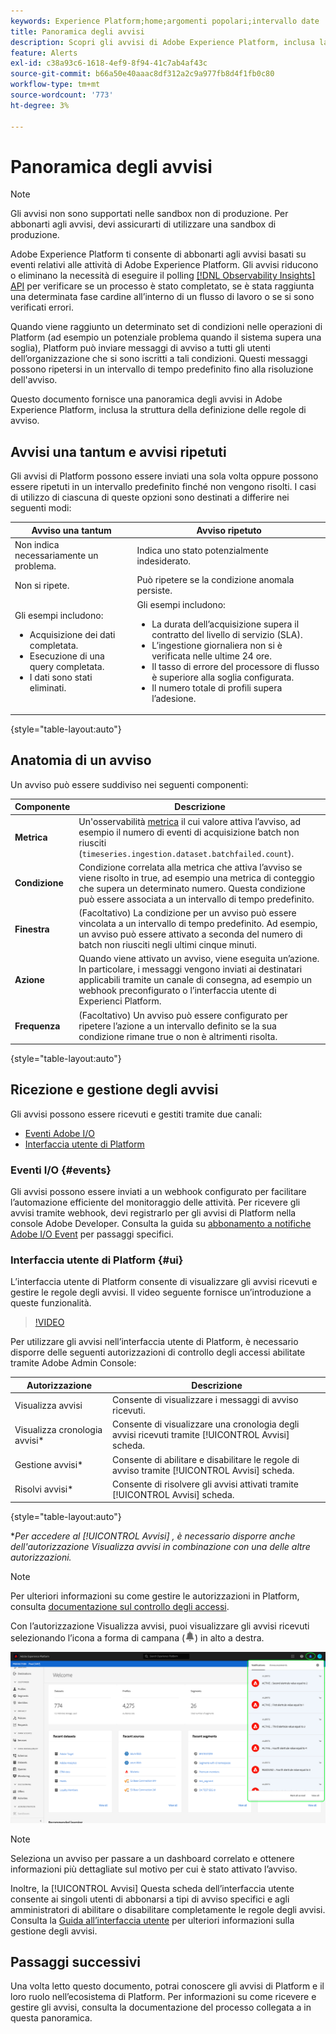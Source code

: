 ```yaml
---
keywords: Experience Platform;home;argomenti popolari;intervallo date
title: Panoramica degli avvisi
description: Scopri gli avvisi di Adobe Experience Platform, inclusa la struttura della definizione delle regole di avviso.
feature: Alerts
exl-id: c38a93c6-1618-4ef9-8f94-41c7ab4af43c
source-git-commit: b66a50e40aaac8df312a2c9a977fb8d4f1fb0c80
workflow-type: tm+mt
source-wordcount: '773'
ht-degree: 3%

---
```


# Panoramica degli avvisi

>[!NOTE]
>
>Gli avvisi non sono supportati nelle sandbox non di produzione. Per abbonarti agli avvisi, devi assicurarti di utilizzare una sandbox di produzione.

Adobe Experience Platform ti consente di abbonarti agli avvisi basati su eventi relativi alle attività di Adobe Experience Platform. Gli avvisi riducono o eliminano la necessità di eseguire il polling [[!DNL Observability Insights] API](../api/overview.md) per verificare se un processo è stato completato, se è stata raggiunta una determinata fase cardine all’interno di un flusso di lavoro o se si sono verificati errori.

Quando viene raggiunto un determinato set di condizioni nelle operazioni di Platform (ad esempio un potenziale problema quando il sistema supera una soglia), Platform può inviare messaggi di avviso a tutti gli utenti dell’organizzazione che si sono iscritti a tali condizioni. Questi messaggi possono ripetersi in un intervallo di tempo predefinito fino alla risoluzione dell&#39;avviso.

Questo documento fornisce una panoramica degli avvisi in Adobe Experience Platform, inclusa la struttura della definizione delle regole di avviso.

## Avvisi una tantum e avvisi ripetuti

Gli avvisi di Platform possono essere inviati una sola volta oppure possono essere ripetuti in un intervallo predefinito finché non vengono risolti. I casi di utilizzo di ciascuna di queste opzioni sono destinati a differire nei seguenti modi:

| Avviso una tantum | Avviso ripetuto |
| --- | --- |
| Non indica necessariamente un problema. | Indica uno stato potenzialmente indesiderato. |
| Non si ripete. | Può ripetere se la condizione anomala persiste. |
| Gli esempi includono:<ul><li>Acquisizione dei dati completata.</li><li>Esecuzione di una query completata.</li><li>I dati sono stati eliminati.</li></ul> | Gli esempi includono:<ul><li>La durata dell’acquisizione supera il contratto del livello di servizio (SLA).</li><li>L’ingestione giornaliera non si è verificata nelle ultime 24 ore.</li><li>Il tasso di errore del processore di flusso è superiore alla soglia configurata.</li><li>Il numero totale di profili supera l’adesione.</li></ul> |

{style="table-layout:auto"}

## Anatomia di un avviso

Un avviso può essere suddiviso nei seguenti componenti:

| Componente | Descrizione |
| --- | --- |
| **Metrica** | Un&#39;osservabilità [metrica](../api/metrics.md#available-metrics) il cui valore attiva l’avviso, ad esempio il numero di eventi di acquisizione batch non riusciti (`timeseries.ingestion.dataset.batchfailed.count`). |
| **Condizione** | Condizione correlata alla metrica che attiva l’avviso se viene risolto in true, ad esempio una metrica di conteggio che supera un determinato numero. Questa condizione può essere associata a un intervallo di tempo predefinito. |
| **Finestra** | (Facoltativo) La condizione per un avviso può essere vincolata a un intervallo di tempo predefinito. Ad esempio, un avviso può essere attivato a seconda del numero di batch non riusciti negli ultimi cinque minuti. |
| **Azione** | Quando viene attivato un avviso, viene eseguita un’azione. In particolare, i messaggi vengono inviati ai destinatari applicabili tramite un canale di consegna, ad esempio un webhook preconfigurato o l’interfaccia utente di Experienci Platform. |
| **Frequenza** | (Facoltativo) Un avviso può essere configurato per ripetere l’azione a un intervallo definito se la sua condizione rimane true o non è altrimenti risolta. |

{style="table-layout:auto"}

## Ricezione e gestione degli avvisi

Gli avvisi possono essere ricevuti e gestiti tramite due canali:

* [Eventi Adobe I/O](#events)
* [Interfaccia utente di Platform](#ui)

### Eventi I/O {#events}

Gli avvisi possono essere inviati a un webhook configurato per facilitare l’automazione efficiente del monitoraggio delle attività. Per ricevere gli avvisi tramite webhook, devi registrarlo per gli avvisi di Platform nella console Adobe Developer. Consulta la guida su [abbonamento a notifiche Adobe I/O Event](./subscribe.md) per passaggi specifici.

### Interfaccia utente di Platform {#ui}

L’interfaccia utente di Platform consente di visualizzare gli avvisi ricevuti e gestire le regole degli avvisi. Il video seguente fornisce un’introduzione a queste funzionalità.

>[!VIDEO](https://video.tv.adobe.com/v/336218?quality=12&learn=on)

Per utilizzare gli avvisi nell’interfaccia utente di Platform, è necessario disporre delle seguenti autorizzazioni di controllo degli accessi abilitate tramite Adobe Admin Console:

| Autorizzazione | Descrizione |
| --- | --- |
| Visualizza avvisi | Consente di visualizzare i messaggi di avviso ricevuti. |
| Visualizza cronologia avvisi* | Consente di visualizzare una cronologia degli avvisi ricevuti tramite [!UICONTROL Avvisi] scheda. |
| Gestione avvisi* | Consente di abilitare e disabilitare le regole di avviso tramite [!UICONTROL Avvisi] scheda. |
| Risolvi avvisi* | Consente di risolvere gli avvisi attivati tramite [!UICONTROL Avvisi] scheda. |

{style="table-layout:auto"}

**Per accedere al [!UICONTROL Avvisi] , è necessario disporre anche dell&#39;autorizzazione Visualizza avvisi in combinazione con una delle altre autorizzazioni.*

>[!NOTE]
>
>Per ulteriori informazioni su come gestire le autorizzazioni in Platform, consulta [documentazione sul controllo degli accessi](../../access-control/ui/overview.md).

Con l’autorizzazione Visualizza avvisi, puoi visualizzare gli avvisi ricevuti selezionando l’icona a forma di campana (![Icona campana](../images/alerts/overview/icon.png)) in alto a destra.

![](../images/alerts/overview/ui.png)

>[!NOTE]
>
> Seleziona un avviso per passare a un dashboard correlato e ottenere informazioni più dettagliate sul motivo per cui è stato attivato l’avviso.

Inoltre, la [!UICONTROL Avvisi] Questa scheda dell’interfaccia utente consente ai singoli utenti di abbonarsi a tipi di avviso specifici e agli amministratori di abilitare o disabilitare completamente le regole degli avvisi. Consulta la [Guida all’interfaccia utente](./ui.md) per ulteriori informazioni sulla gestione degli avvisi.

## Passaggi successivi

Una volta letto questo documento, potrai conoscere gli avvisi di Platform e il loro ruolo nell’ecosistema di Platform. Per informazioni su come ricevere e gestire gli avvisi, consulta la documentazione del processo collegata a in questa panoramica.
